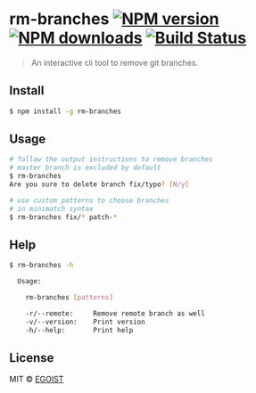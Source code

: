 # rm-branches [![NPM version](https://img.shields.io/npm/v/rm-branches.svg)](https://npmjs.com/package/rm-branches) [![NPM downloads](https://img.shields.io/npm/dm/rm-branches.svg)](https://npmjs.com/package/rm-branches) [![Build Status](https://img.shields.io/circleci/project/egoist/rm-branches/master.svg)](https://circleci.com/gh/egoist/rm-branches)

> An interactive cli tool to remove git branches.

## Install

```bash
$ npm install -g rm-branches
```

## Usage

```bash
# follow the output instructions to remove branches
# master branch is excluded by default
$ rm-branches
Are you sure to delete branch fix/typo? [N/y]

# use custom patterns to choose branches
# in minimatch syntax
$ rm-branches fix/* patch-*
```

## Help

```bash
$ rm-branches -h

  Usage:

    rm-branches [patterns]

    -r/--remote:     Remove remote branch as well
    -v/--version:    Print version
    -h/--help:       Print help
```

## License

MIT © [EGOIST](https://github.com/egoist)
